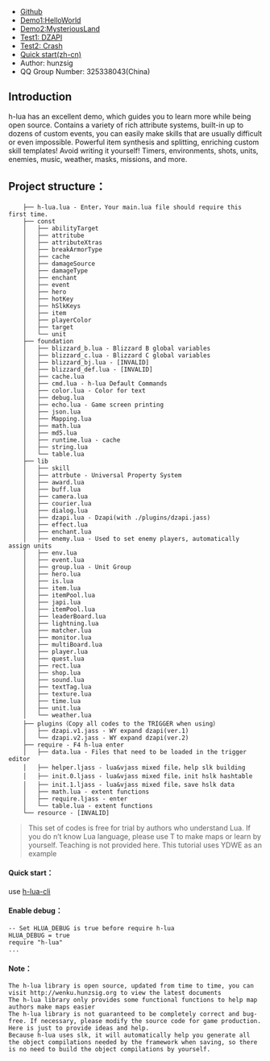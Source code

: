  * [Github](https://github.com/hunzsig-warcraft3/h-lua)
 * [Demo1:HelloWorld](https://github.com/hunzsig-warcraft3/w3x-h-lua-helloworld)
 * [Demo2:MysteriousLand](https://github.com/hunzsig-warcraft3/w3x-mysterious-land)
 * [Test1: DZAPI](https://github.com/hunzsig-warcraft3/w3x-test-dzapi)
 * [Test2: Crash](https://github.com/hunzsig-warcraft3/w3x-test-breakdown)
 * [Quick start(zh-cn)](http://wenku.hunzsig.org/?_=_1_5)
 * Author: hunzsig
 * QQ Group Number: 325338043(China)


## Introduction
h-lua has an excellent demo, which guides you to learn more while being open source.
Contains a variety of rich attribute systems, built-in up to dozens of custom events, you can easily make skills that are usually difficult or even impossible.
Powerful item synthesis and splitting, enriching custom skill templates! Avoid writing it yourself! 
Timers, environments, shots, units, enemies, music, weather, masks, missions, and more.

## Project structure：
```
    ├── h-lua.lua - Enter，Your main.lua file should require this first time.
    ├── const
    │   ├── abilityTarget
    │   ├── attritube
    │   ├── attributeXtras
    │   ├── breakArmorType
    │   ├── cache
    │   ├── damageSource
    │   ├── damageType
    │   ├── enchant
    │   ├── event
    │   ├── hero
    │   ├── hotKey
    │   ├── hSlkKeys
    │   ├── item
    │   ├── playerColor
    │   ├── target
    │   └── unit
    ├── foundation
    │   ├── blizzard_b.lua - Blizzard B global variables
    │   ├── blizzard_c.lua - Blizzard C global variables
    │   ├── blizzard_bj.lua - [INVALID]
    │   ├── blizzard_def.lua - [INVALID]
    │   ├── cache.lua
    │   ├── cmd.lua - h-lua Default Commands
    │   ├── color.lua - Color for text
    │   ├── debug.lua
    │   ├── echo.lua - Game screen printing
    │   ├── json.lua
    │   ├── Mapping.lua
    │   ├── math.lua
    │   ├── md5.lua
    │   ├── runtime.lua - cache
    │   ├── string.lua
    │   └── table.lua
    ├── lib
    │   ├── skill
    │   ├── attrbute - Universal Property System
    │   ├── award.lua
    │   ├── buff.lua
    │   ├── camera.lua
    │   ├── courier.lua
    │   ├── dialog.lua
    │   ├── dzapi.lua - Dzapi(with ./plugins/dzapi.jass)
    │   ├── effect.lua
    │   ├── enchant.lua
    │   ├── enemy.lua - Used to set enemy players, automatically assign units
    │   ├── env.lua
    │   ├── event.lua
    │   ├── group.lua - Unit Group
    │   ├── hero.lua
    │   ├── is.lua
    │   ├── item.lua
    │   ├── itemPool.lua
    │   ├── japi.lua
    │   ├── itemPool.lua
    │   ├── leaderBoard.lua
    │   ├── lightning.lua
    │   ├── matcher.lua
    │   ├── monitor.lua
    │   ├── multiBoard.lua
    │   ├── player.lua
    │   ├── quest.lua
    │   ├── rect.lua
    │   ├── shop.lua
    │   ├── sound.lua
    │   ├── textTag.lua
    │   ├── texture.lua
    │   ├── time.lua
    │   ├── unit.lua
    │   └── weather.lua 
    ├── plugins（Copy all codes to the TRIGGER when using）
    │   ├── dzapi.v1.jass - WY expand dzapi(ver.1)
    │   └── dzapi.v2.jass - WY expand dzapi(ver.2)
    ├── require - F4 h-lua enter
    │   ├── data.lua - Files that need to be loaded in the trigger editor
    │   ├── helper.ljass - lua&vjass mixed file，help slk building
    │   ├── init.0.ljass - lua&vjass mixed file，init hslk hashtable
    │   ├── init.1.ljass - lua&vjass mixed file，save hslk data
    │   ├── math.lua - extent functions
    │   ├── require.ljass - enter
    │   └── table.lua - extent functions
    └── resource - [INVALID]
```

> This set of codes is free for trial by authors who understand Lua. If you do n’t know Lua language, please use T to make maps or learn by yourself. Teaching is not provided here. This tutorial uses YDWE as an example

#### Quick start：
use [h-lua-cli](https://github.com/hunzsig-warcraft3/h-lua-cli)


#### Enable debug：
```
-- Set HLUA_DEBUG is true before require h-lua
HLUA_DEBUG = true
require "h-lua"
...
```


#### Note：
```
The h-lua library is open source, updated from time to time, you can visit http://wenku.hunzsig.org to view the latest documents
The h-lua library only provides some functional functions to help map authors make maps easier
The h-lua library is not guaranteed to be completely correct and bug-free. If necessary, please modify the source code for game production. Here is just to provide ideas and help.
Because h-lua uses slk, it will automatically help you generate all the object compilations needed by the framework when saving, so there is no need to build the object compilations by yourself.
```